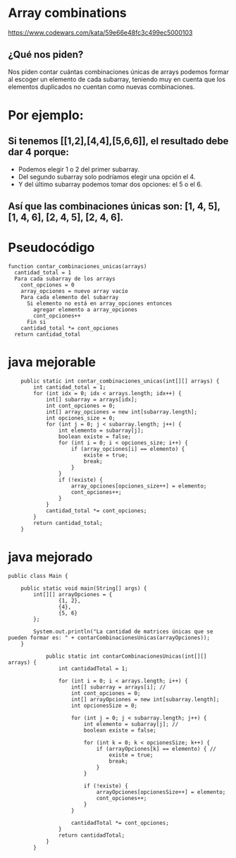 # Array combinations
https://www.codewars.com/kata/59e66e48fc3c499ec5000103

## ¿Qué nos piden?

Nos piden contar cuántas combinaciones únicas de arrays podemos formar al escoger un elemento de cada subarray, teniendo muy en cuenta que los elementos duplicados no cuentan como nuevas combinaciones.

# Por ejemplo:

## Si tenemos [[1,2],[4,4],[5,6,6]], el resultado debe dar 4 porque:

* Podemos elegir 1 o 2 del primer subarray.
* Del segundo subarray solo podríamos elegir una opción el 4.
* Y del último subarray podemos tomar dos opciones: el 5 o el 6.

## Así que las combinaciones únicas son: [1, 4, 5], [1, 4, 6], [2, 4, 5], [2, 4, 6].

# Pseudocódigo

    function contar_combinaciones_unicas(arrays)
      cantidad_total = 1 
      Para cada subarray de los arrays
        cont_opciones = 0
        array_opciones = nuevo array vacío
        Para cada elemento del subarray
          Si elemento no está en array_opciones entonces
            agregar elemento a array_opciones
            cont_opciones++
          Fin si
        cantidad_total *= cont_opciones
      return cantidad_total

# java mejorable

        public static int contar_combinaciones_unicas(int[][] arrays) {
            int cantidad_total = 1;
            for (int idx = 0; idx < arrays.length; idx++) {
                int[] subarray = arrays[idx];
                int cont_opciones = 0;
                int[] array_opciones = new int[subarray.length];
                int opciones_size = 0;
                for (int j = 0; j < subarray.length; j++) {
                    int elemento = subarray[j];
                    boolean existe = false;
                    for (int i = 0; i < opciones_size; i++) {
                        if (array_opciones[i] == elemento) {
                            existe = true;
                            break;
                        }
                    }
                    if (!existe) {
                        array_opciones[opciones_size++] = elemento;
                        cont_opciones++;
                    }
                }
                cantidad_total *= cont_opciones;
            }
            return cantidad_total;
        }

# java mejorado

    public class Main {
    
        public static void main(String[] args) {
            int[][] arrayOpciones = {
                    {1, 2},
                    {4},
                    {5, 6}
            };
    
            System.out.println("La cantidad de matrices únicas que se pueden formar es: " + contarCombinacionesUnicas(arrayOpciones));
        }
    
                public static int contarCombinacionesUnicas(int[][] arrays) {
                    int cantidadTotal = 1;
            
                    for (int i = 0; i < arrays.length; i++) {
                        int[] subarray = arrays[i]; //
                        int cont_opciones = 0;
                        int[] arrayOpciones = new int[subarray.length];
                        int opcionesSize = 0;
            
                        for (int j = 0; j < subarray.length; j++) {
                            int elemento = subarray[j]; // 
                            boolean existe = false;
            
                            for (int k = 0; k < opcionesSize; k++) {
                                if (arrayOpciones[k] == elemento) { //
                                    existe = true;
                                    break;
                                }
                            }
            
                            if (!existe) {
                                arrayOpciones[opcionesSize++] = elemento;
                                cont_opciones++;
                            }
                        }
            
                        cantidadTotal *= cont_opciones;
                    }
                    return cantidadTotal;
                }
            }
